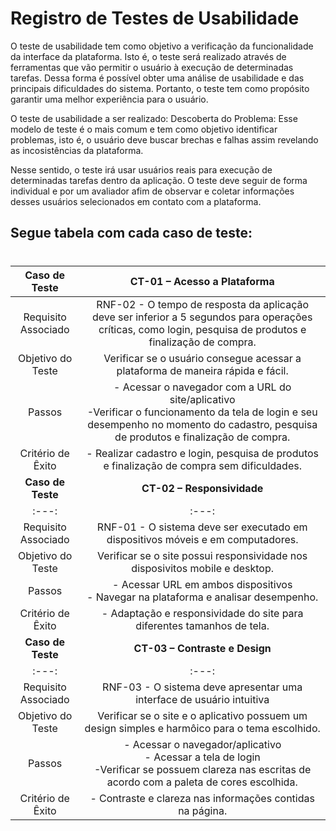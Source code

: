 # Registro de Testes de Usabilidade

O teste de usabilidade tem como objetivo a verificação da funcionalidade da interface da plataforma. Isto é, o teste será realizado através de ferramentas que vão permitir o usuário à execução de determinadas tarefas. Dessa forma é possível obter uma análise de usabilidade e das principais dificuldades do sistema. Portanto, o teste tem como propósito garantir uma melhor experiência para o usuário.

O teste de usabilidade a ser realizado: Descoberta do Problema: Esse modelo de teste é o mais comum e tem como objetivo identificar problemas, isto é, o usuário deve buscar brechas e falhas assim revelando as incosistências da plataforma.

Nesse sentido, o teste irá usar usuários reais para execução de determinadas tarefas dentro da aplicação. O teste deve seguir de forma individual e por um avaliador afim de observar e coletar informações desses usuários selecionados em contato com a plataforma.


## **Segue tabela com cada caso de teste**:
# 
| **Caso de Teste** 	| **CT-01 – Acesso a Plataforma** 	|
|:---:	|:---:	|
|	Requisito Associado 	| RNF-02 - O tempo de resposta da aplicação deve ser inferior a 5 segundos para operações críticas, como login, pesquisa de produtos e finalização de compra. |
| Objetivo do Teste 	| Verificar se o usuário consegue acessar a plataforma de maneira rápida e fácil. |
| Passos 	| - Acessar o navegador com a URL do site/aplicativo <br> -Verificar o funcionamento da tela de login e seu desempenho no momento do cadastro, pesquisa de produtos e finalização de compra. |
|Critério de Êxito | - Realizar cadastro e login, pesquisa de produtos e finalização de compra sem dificuldades. |
| **Caso de Teste** 	| **CT-02 – Responsividade**	|
|:---:	|:---:	|
|Requisito Associado | RNF-01	- O sistema deve ser executado em dispositivos móveis e em computadores. |
| Objetivo do Teste 	| Verificar se o site possui responsividade nos disposivitos mobile e desktop. |
| Passos 	| - Acessar URL em ambos dispositivos <br> - Navegar na plataforma e analisar desempenho.  |
|Critério de Êxito | - Adaptação e responsividade do site para diferentes tamanhos de tela. |
| **Caso de Teste** 	| **CT-03 – Contraste e Design**	|
|:---:	|:---:	|
|Requisito Associado | RNF-03 - O sistema deve apresentar uma interface de usuário intuitiva  |
| Objetivo do Teste 	| Verificar se o site e o aplicativo possuem um design simples e harmôico para o tema escolhido.
| Passos 	| - Acessar o navegador/aplicativo <br> - Acessar a tela de login <br> -Verificar se possuem clareza nas escritas de acordo com a paleta de cores escolhida. |
|Critério de Êxito | - Contraste e clareza nas informações contidas na página. |


